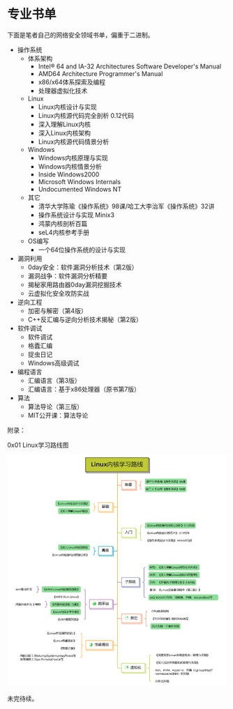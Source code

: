# 专业书单

下面是笔者自己的网络安全领域书单，偏重于二进制。

- 操作系统
  - 体系架构
    - Intel® 64 and IA-32 Architectures Software Developer's Manual
    - AMD64 Architecture Programmer's Manual
    - x86/x64体系探索及编程
    - 处理器虚拟化技术
  - Linux
    - Linux内核设计与实现
    - Linux内核源代码完全剖析 0.12代码
    - 深入理解Linux内核
    - 深入Linux内核架构
    - Linux内核源代码情景分析
  - Windows
    - Windows内核原理与实现
    - Windows内核情景分析
    - Inside Windows2000
    - Microsoft Windows Internals
    - Undocumented Windows NT
  - 其它
    - 清华大学陈瑜《操作系统》98课/哈工大李治军《操作系统》32讲
    - 操作系统设计与实现 Minix3
    - 鸿蒙内核剖析百篇
    - seL4内核参考手册
  - OS编写
    - 一个64位操作系统的设计与实现
- 漏洞利用
  - 0day安全：软件漏洞分析技术（第2版）
  - 漏洞战争：软件漏洞分析精要
  - 揭秘家用路由器0day漏洞挖掘技术
  - 云虚拟化安全攻防实战
- 逆向工程
  - 加密与解密（第4版）
  - C++反汇编与逆向分析技术揭秘（第2版）
- 软件调试
  - 软件调试
  - 格蠹汇编
  - 捉虫日记
  - Windows高级调试
- 编程语言
  - 汇编语言（第3版）
  - 汇编语言：基于x86处理器（原书第7版）
- 算法
  - 算法导论（第三版）
  - MIT公开课：算法导论

附录：

0x01 Linux学习路线图

![](./linux_kernel_study_path.png)

未完待续。
